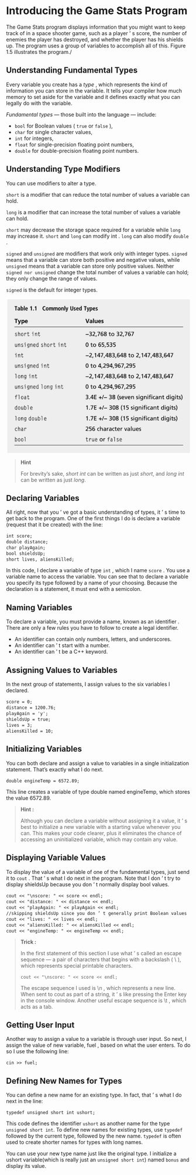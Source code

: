 # Introducing the Game Stats Program 

The Game Stats program displays information that you might want to keep track of in a space shooter game, such as a player ’ s score, the number of enemies the player has destroyed, and whether the player has his shields up. The program uses a group of variables to accomplish all of this. Figure 1.5 illustrates the program./

## Understanding Fundamental Types 

Every variable you create has a *type* , which represents the kind of information you can store in the variable. It tells your compiler how much memory to set aside for the variable and it defines exactly what you can legally do with the variable. 

*Fundamental types* — those built into the language — include:
- `bool` for Boolean values ( `true` or `false` ), 
- `char` for single character values, 
- `int` for integers, 
- `float` for single-precision floating point numbers, 
- `double` for double-precision floating point numbers. 

## Understanding Type Modifiers 

You can use modifiers to alter a type. 

`short` is a modifier that can reduce the total number of values a variable can hold. 

`long` is a modifier that can increase the total number of values a variable can hold. 

`short` may decrease the storage space required for a variable while `long` may increase it. `short` and `long` can modify int . `long` can also modify `double` . 

`signed` and `unsigned` are modifiers that work only with integer types. `signed` means that a variable can store both positive and negative values, while `unsigned` means that a variable can store only positive values. Neither `signed nor unsigned` change the total number of values a variable can hold; they only change the range of values. 

`signed` is the default for integer types.

<p align="center">
<img src="assets/Screenshot 2022-05-28 152727.png"/>
</p>

> **Hint**
> 
> For brevity’s sake, *short int* can be written as just *short*, and *long int* can be written as just *long*.

## Declaring Variables 

All right, now that you ’ ve got a basic understanding of types, it ’ s time to get back to the program. One of the first things I do is declare a variable (request that it be created) with the line: 

```
int score;
double distance;
char playAgain;
bool shieldsUp;
short lives, aliensKilled;
```

In this code, I declare a variable of type `int` , which I name `score` . You use a variable name to access the variable. You can see that to declare a variable you specify its type followed by a name of your choosing. Because the declaration is a statement, it must end with a semicolon.

## Naming Variables 

To declare a variable, you must provide a name, known as an identifier . There are only a few rules you have to follow to create a legal identifier. 
- An identifier can contain only numbers, letters, and underscores. 
- An identifier can ’ t start with a number. 
- An identifier can ’ t be a C++ keyword.

## Assigning Values to Variables 

In the next group of statements, I assign values to the six variables I declared.

```
score = 0;
distance = 1200.76;
playAgain = 'y';
shieldsUp = true;
lives = 3;
aliensKilled = 10;
```

## Initializing Variables

You can both declare and assign a value to variables in a single initialization statement. That’s exactly what I do next.
```
double engineTemp = 6572.89; 
```

This line creates a variable of type double named engineTemp, which stores the value 6572.89. 

> **Hint :**
> 
> Although you can declare a variable without assigning it a value, it ’ s best to initialize a new variable with a starting value whenever you can. This makes your code clearer, plus it eliminates the chance of accessing an uninitialized variable, which may contain any value.

## Displaying Variable Values 

To display the value of a variable of one of the fundamental types, just send it to `cout` . That ’ s what I do next in the program. Note that I don ’ t try to display shieldsUp because you don ’ t normally display bool values.

```
cout << "\nscore: " << score << endl;
cout << "distance: " << distance << endl;
cout << "playAgain: " << playAgain << endl;
//skipping shieldsUp since you don ’ t generally print Boolean values
cout << "lives: " << lives << endl;
cout << "aliensKilled: " << aliensKilled << endl;
cout << "engineTemp: " << engineTemp << endl;
```

> **Trick :**
>
> In the first statement of this section I use what ’ s called an escape sequence — a pair of characters that begins with a backslash ( \ ), which represents special printable characters. 
> 
> ```
> cout << "\nscore: " << score << endl; 
> ```
> The escape sequence I used is \n , which represents a new line. When sent to cout as part of a string, it ’ s like pressing the Enter key in the console window. Another useful escape sequence is \t , which acts as a tab. 

## Getting User Input 

Another way to assign a value to a variable is through user input. So next, I assign the value of new variable, fuel , based on what the user enters. To do so I use the  following line:  
```
cin >> fuel; 
```

## Defining New Names for Types 

You can define a new name for an existing type. In fact, that ’ s what I do next in the line: 
```
typedef unsigned short int ushort; 
```

This code defines the identifier `ushort` as another name for the type `unsigned short int`. To define new names for existing types, use `typedef` followed by the current type, followed by the new name. `typedef` is often used to create shorter names for types with long names. 

You can use your new type name just like the original type. I initialize a ushort variable(which is really just an `unsigned short int`) named `bonus` and display its value.